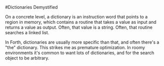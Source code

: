 #Dictionaries Demystified

On a concrete level, a dictionary is an instruction word that points to a region in memory, which contains a routine that takes a value as input and returns a value as output. Often, that value is a string. Often, that routine searches a linked list. 

In Forth, dictionaries are usually more specific than that, and often there's a "the" dictionary. This strikes me as premature optimization. In roomy environments it's common to want lots of dictionaries, and for the search object to be arbitrary. 